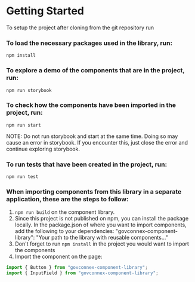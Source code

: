 # Getting Started

To setup the project after cloning from the git repository run

### To load the necessary packages used in the library, run:
`npm install`

### To explore a demo of the components that are in the project, run: 
`npm run storybook`

### To check how the components have been imported in the project, run: 
`npm run start`

NOTE: Do not run storybook and start at the same time. Doing so may cause an error in storybook. If you encounter this, just close the error and continue exploring storybook. 

### To run tests that have been created in the project, run: 
`npm run test`

### When importing components from this library in a separate application, these are the steps to follow: 
1. `npm run build` on the component library.
2. Since this project is not published on npm, you can install the package locally. In the package.json of where you want to import components, add the following to your dependencies:
"govconnex-component-library": "Your path to the library with reusable components..." 
3. Don't forget to run `npm install` in the project you would want to import the components
4. Import the component on the page:
```javascript
import { Button } from "govconnex-component-library";
import { InputField } from "govconnex-component-library";
```